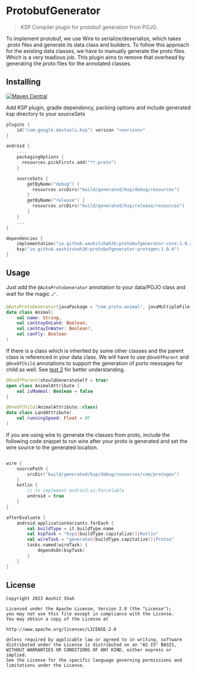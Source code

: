 # ProtobufGenerator

> KSP Compiler plugin for protobuf generation from POJO.

To implement protobuf, we use Wire to serialize/deserialize, which takes .proto files and generate its data class and builders. To follow this approach for the existing data classes, we have to manually generate the proto files. Which is a very teadious job. This plugin aims to remove that overhead by generating the proto files for the annotated classes.

## Installing

[ ![Maven Central](https://badgen.net/maven/v/maven-central/io.github.aashitshah26/protobufgenerator-core) ](https://central.sonatype.com/artifact/io.github.aashitshah26/protobufgenerator-core/1.0.4)

Add KSP plugin, gradle dependency, packing options and include generated ksp directory to your sourceSets

```kotlin
plugins {
    id("com.google.devtools.ksp") version "<version>"
}

android {
    ....
    packagingOptions {
      resources.pickFirsts.add("**.proto")
    }

    sourceSets {
        getByName("debug") {
          resources.srcDirs("build/generated/ksp/debug/resources")
        }
        getByName("release") {
          resources.srcDirs("build/generated/ksp/release/resources")
        }
    }
    ...
}

dependencies {
    implementation("io.github.aashitshah26:protobufgenerator-core:1.0.4")
    ksp("io.github.aashitshah26:protobufgenerator-protogen:1.0.4")
}


```

## Usage

Just add the `@AutoProtoGenerator` annotation to your data/POJO class and wait for the magic 🪄.

```kotlin
@AutoProtoGenerator(javaPackage = "com.proto.animal", javaMultipleFile = true)
data class Animal(
    val name: String,
    val canStayOnLand: Boolean,
    val canStayInWater: Boolean?,
    val canFly: Boolean
)
```

If there is a class which is inherited by some other classes and the parent class is referenced in your data class. We will have to use `@OneOfParent` and `@OneOfChild` annotations to support the generation of porto messages for child as well. See [test 2](https://github.com/aashitshah26/ProtobufGenerator/blob/main/app/src/main/java/com/protogen/genproto/Test2.kt) for better understanding.

```kotlin
@OneOfParent(shouldGenerateSelf = true)
open class AnimalAttribute {
    val isMammal: Boolean = false
}

@OneOfChild(AnimalAttribute::class)
data class LandAttribute(
    val runningSpeed: Float = 0F
)
```

If you are using wire to generate the classes from proto, include the following code snippet to run wire after your proto is generated and set the wire source to the generated location.

```kotlin

wire {
    sourcePath {
        srcDir("build/generated/ksp/debug/resources/com/protogen")
    }
    kotlin {
        // to implement android.os.Parcelable
        android = true
    }
}

afterEvaluate {
    android.applicationVariants.forEach {
        val buildType = it.buildType.name
        val kspTask = "ksp${buildType.capitalize()}Kotlin"
        val wireTask = "generate${buildType.capitalize()}Protos"
        tasks.named(wireTask) {
            dependsOn(kspTask)
        }
    }
}
```

## License 

    Copyright 2023 Aashit Shah
    
    Licensed under the Apache License, Version 2.0 (the "License");
    you may not use this file except in compliance with the License.
    You may obtain a copy of the License at
    
    http://www.apache.org/licenses/LICENSE-2.0
    
    Unless required by applicable law or agreed to in writing, software
    distributed under the License is distributed on an "AS IS" BASIS,
    WITHOUT WARRANTIES OR CONDITIONS OF ANY KIND, either express or implied.
    See the License for the specific language governing permissions and
    limitations under the License.
